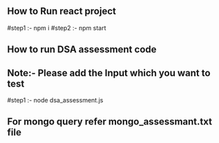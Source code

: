 ## How to Run react project
#step1 :- npm i
#step2 :- npm start

## How to run DSA assessment code
## Note:- Please add the Input which you want to test
#step1 :- node dsa_assessment.js

## For mongo query refer mongo_assessmant.txt file